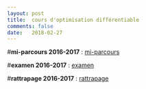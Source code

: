 ```yaml
---
layout: post
title:  cours d'optimisation différentiable
comments: false
date:   2018-02-27
---
```



#**mi-parcours 2016-2017**  : [mi-parcours](/assets/mi_parcours_2017_corrige.pdf)

#**examen 2016-2017**  : [examen](/assets/exam_2017_corrige.pdf)

#**rattrapage 2016-2017**  : [rattrapage](/assets/rattrapage_2017_corrige.pdf)

 